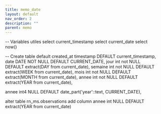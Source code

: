 ```yaml
---
title: memo_date
layout: default
nav_order: 2
description: ""
parent: memo
---
```



-- Variables utiles 
select current_timestamp
select current_date
select now()


-- Create table default
created_at timestamp DEFAULT current_timestamp,
date  DATE NOT NULL DEFAULT CURRENT_DATE,
jour int not NULL DEFAULT extract(DAY from current_date),
semaine int not NULL DEFAULT extract(WEEK from current_date),
mois int not NULL DEFAULT extract(MONTH from current_date),
annee int not NULL DEFAULT extract(YEAR from current_date),


annee int4 NULL DEFAULT date_part('year'::text, CURRENT_DATE),


alter table rn_ms.observations add column annee int NULL DEFAULT extract(YEAR from current_date)

